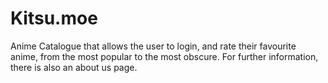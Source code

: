 # Kitsu.moe
Anime Catalogue that allows the user to login, and rate their favourite anime, from the most popular to the most obscure. For further information, there is also an about us page.
